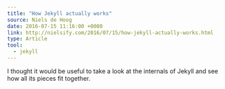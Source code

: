 ```yaml
---
title: "How Jekyll actually works"
source: Niels de Hoog
date: 2016-07-15 11:16:00 +0000
link: http://nielsify.com/2016/07/15/how-jekyll-actually-works.html
type: Article
tool:
  - jekyll
---
```

I thought it would be useful to take a look at the internals of Jekyll and see how all its pieces fit together. 





